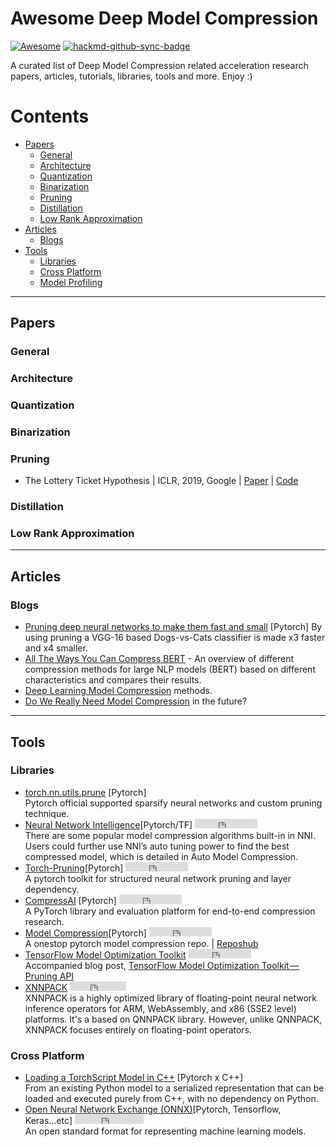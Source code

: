 # Awesome Deep Model Compression 
[![Awesome](https://awesome.re/badge.svg)](https://awesome.re) [![hackmd-github-sync-badge](https://hackmd.io/uDS93NOpStaNuKB2Y1KXLQ/badge)](https://hackmd.io/uDS93NOpStaNuKB2Y1KXLQ)

A curated list of Deep Model Compression related  acceleration research papers, articles, tutorials, libraries, tools and more. Enjoy :)



# Contents
- [Papers](#papers)
  - [General](#general)
  - [Architecture](#architecture)
  - [Quantization](#quantization)
  - [Binarization](#binarization)
  - [Pruning](#pruning)
  - [Distillation](#distillation)
  - [Low Rank Approximation](#low-rank-approximation)
- [Articles](#articles)
  - [Blogs](#blogs)
- [Tools](#tools)
  - [Libraries](#libraries)
  - [Cross Platform](#cross-platform)
  - [Model Profiling](#model-profiling)
---


## Papers
### General

### Architecture

### Quantization

### Binarization

### Pruning
- The Lottery Ticket Hypothesis | ICLR, 2019, Google | [Paper](https://openreview.net/pdf?id=rJl-b3RcF7) | [Code](https://github.com/google-research/lottery-ticket-hypothesis)
### Distillation

### Low Rank Approximation

---
## Articles
### Blogs
- [Pruning deep neural networks to make them fast and small](https://jacobgil.github.io/deeplearning/pruning-deep-learning) [Pytorch] By using pruning a VGG-16 based Dogs-vs-Cats classifier is made x3 faster and x4 smaller.
- [All The Ways You Can Compress BERT](http://mitchgordon.me/machine/learning/2019/11/18/all-the-ways-to-compress-BERT.html) - An overview of different compression methods for large NLP models (BERT) based on different characteristics and compares their results.
- [Deep Learning Model Compression](https://rachitsingh.com/deep-learning-model-compression/) methods.
- [Do We Really Need Model Compression](http://mitchgordon.me/machine/learning/2020/01/13/do-we-really-need-model-compression.html) in the future?

---
## Tools
### Libraries
- [torch.nn.utils.prune](https://pytorch.org/tutorials/intermediate/pruning_tutorial.html) [Pytorch]  
Pytorch official supported sparsify neural networks and custom pruning technique.
- [Neural Network Intelligence](https://nni.readthedocs.io/en/v1.6/model_compression.html)[Pytorch/TF] <iframe src="https://ghbtns.com/github-btn.html?user=microsoft&repo=nni&type=star&count=true" frameborder="0" scrolling="0" width="100" height="15" title="GitHub"></iframe>  
There are some popular model compression algorithms built-in in NNI. Users could further use NNI’s auto tuning power to find the best compressed model, which is detailed in Auto Model Compression.
- [Torch-Pruning](https://github.com/VainF/Torch-Pruning)[Pytorch] <iframe src="https://ghbtns.com/github-btn.html?user=VainF&repo=Torch-Pruning&type=star&count=true" frameborder="0" scrolling="0" width="100" height="15" title="GitHub"></iframe>  
A pytorch toolkit for structured neural network pruning and layer dependency. 
- [CompressAI](https://github.com/InterDigitalInc/CompressAI) [Pytorch] <iframe src="https://ghbtns.com/github-btn.html?user=InterDigitalInc&repo=CompressAI&type=star&count=true" frameborder="0" scrolling="0" width="100" height="15" title="GitHub"></iframe>  
A PyTorch library and evaluation platform for end-to-end compression research.
- [Model Compression](https://github.com/j-marple-dev/model_compression)[Pytorch] <iframe src="https://ghbtns.com/github-btn.html?user=j-marple-dev&repo=model_compression&type=star&count=true" frameborder="0" scrolling="0" width="100" height="15" title="GitHub"></iframe>  
A onestop pytorch model compression repo. | [Reposhub](https://reposhub.com/python/deep-learning/j-marple-dev-model_compression.html)
- [TensorFlow Model Optimization Toolkit](https://github.com/tensorflow/model-optimization) <iframe src="https://ghbtns.com/github-btn.html?user=tensorflow&repo=model-optimization&type=star&count=true" frameborder="0" scrolling="0" width="100" height="15" title="GitHub"></iframe>  
Accompanied blog post, [TensorFlow Model Optimization Toolkit — Pruning API](https://medium.com/tensorflow/tensorflow-model-optimization-toolkit-pruning-api-42cac9157a6a?linkId=67380711) 
- [XNNPACK](https://github.com/google/xnnpack) <iframe src="https://ghbtns.com/github-btn.html?user=google&repo=xnnpack&type=star&count=true" frameborder="0" scrolling="0" width="90" height="15" title="GitHub"></iframe>  
XNNPACK is a highly optimized library of floating-point neural network inference operators for ARM, WebAssembly, and x86 (SSE2 level) platforms. It's a based on QNNPACK library. However, unlike QNNPACK, XNNPACK focuses entirely on floating-point operators. 

### Cross Platform
- [Loading a TorchScript Model in C++](https://pytorch.org/tutorials/advanced/cpp_export.html) [Pytorch x C++]  
From an existing Python model to a serialized representation that can be loaded and executed purely from C++, with no dependency on Python.
- [Open Neural Network Exchange (ONNX)](https://github.com/onnx/tutorials)[Pytorch, Tensorflow, Keras...etc] <iframe src="https://ghbtns.com/github-btn.html?user=onnx&repo=onnx&type=star&count=true" frameborder="0" scrolling="0" width="110" height="15" title="GitHub"></iframe>  
An open standard format for representing machine learning models. 